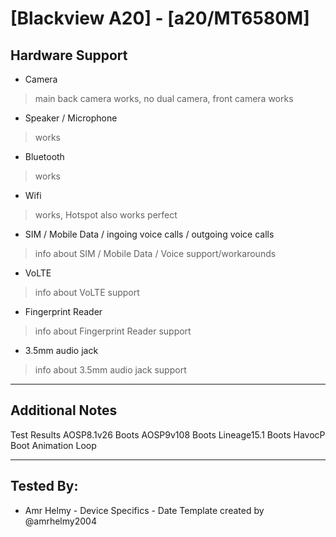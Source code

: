 # [Blackview A20] - [a20/MT6580M]
 ## Hardware Support
 * Camera
> main back camera works, no dual camera,
front camera works
 * Speaker / Microphone
> works
 * Bluetooth
> works
 * Wifi
> works, Hotspot also works perfect
 * SIM / Mobile Data / ingoing voice calls / outgoing voice calls
> info about SIM / Mobile Data / Voice support/workarounds
 * VoLTE
> info about VoLTE support
 * Fingerprint Reader
> info about Fingerprint Reader support
 * 3.5mm audio jack
> info about 3.5mm audio jack support
 ***
## Additional Notes
 Test Results
    AOSP8.1v26 Boots
    AOSP9v108  Boots
    Lineage15.1  Boots
    HavocP       Boot Animation Loop
    
 ***
 ## Tested By:
* Amr Helmy - Device Specifics - Date
 Template created by @amrhelmy2004